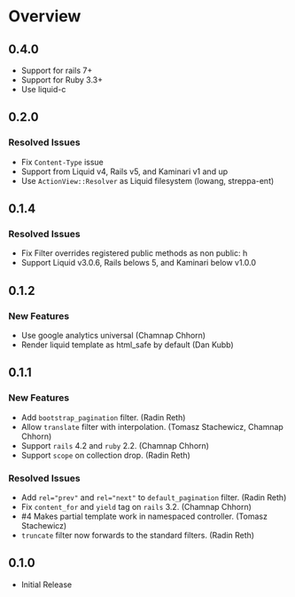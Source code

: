 # Overview

## 0.4.0

* Support for rails 7+
* Support for Ruby 3.3+
* Use liquid-c

## 0.2.0

### Resolved Issues

* Fix `Content-Type` issue
* Support from Liquid v4, Rails v5, and Kaminari v1 and up
* Use `ActionView::Resolver` as Liquid filesystem (lowang, streppa-ent)

## 0.1.4

### Resolved Issues

* Fix Filter overrides registered public methods as non public: h
* Support Liquid v3.0.6, Rails belows 5, and Kaminari below v1.0.0

## 0.1.2

### New Features

* Use google analytics universal (Chamnap Chhorn)
* Render liquid template as html_safe by default (Dan Kubb)

## 0.1.1

### New Features

* Add `bootstrap_pagination` filter. (Radin Reth)
* Allow `translate` filter with interpolation. (Tomasz Stachewicz, Chamnap Chhorn)
* Support `rails` 4.2 and `ruby` 2.2. (Chamnap Chhorn)
* Support `scope` on collection drop. (Radin Reth)

### Resolved Issues

* Add `rel="prev"` and `rel="next"` to `default_pagination` filter. (Radin Reth)
* Fix `content_for` and `yield` tag on `rails` 3.2. (Chamnap Chhorn)
* \#4 Makes partial template work in namespaced controller. (Tomasz Stachewicz)
* `truncate` filter now forwards to the standard filters. (Radin Reth)

## 0.1.0

* Initial Release
